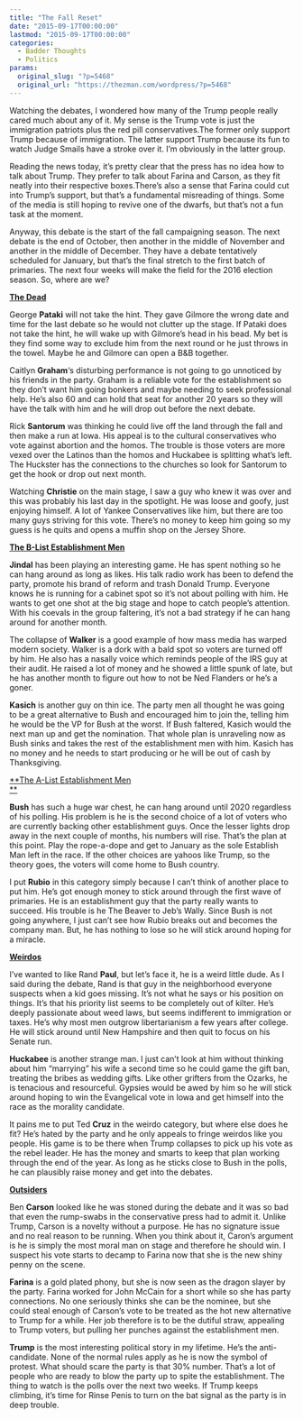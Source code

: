 ```yaml
---
title: "The Fall Reset"
date: "2015-09-17T00:00:00"
lastmod: "2015-09-17T00:00:00"
categories:
  - Badder Thoughts
  - Politics
params:
  original_slug: "?p=5468"
  original_url: "https://thezman.com/wordpress/?p=5468"
---
```


Watching the debates, I wondered how many of the Trump people really
cared much about any of it. My sense is the Trump vote is just the
immigration patriots plus the red pill conservatives.The former only
support Trump because of immigration. The latter support Trump because
its fun to watch Judge Smails have a stroke over it. I’m obviously in
the latter group.

Reading the news today, it’s pretty clear that the press has no idea how
to talk about Trump. They prefer to talk about Farina and Carson, as
they fit neatly into their respective boxes.There’s also a sense that
Farina could cut into Trump’s support, but that’s a fundamental
misreading of things. Some of the media is still hoping to revive one of
the dwarfs, but that’s not a fun task at the moment.

Anyway, this debate is the start of the fall campaigning season. The
next debate is the end of October, then another in the middle of
November and another in the middle of December. They have a debate
tentatively scheduled for January, but that’s the final stretch to the
first batch of primaries. The next four weeks will make the field for
the 2016 election season. So, where are we?

<span style="text-decoration: underline;">**The Dead**</span>

George **Pataki** will not take the hint. They gave Gilmore the wrong
date and time for the last debate so he would not clutter up the stage.
If Pataki does not take the hint, he will wake up with Gilmore’s head in
his bead. My bet is they find some way to exclude him from the next
round or he just throws in the towel. Maybe he and Gilmore can open a
B&B together.

Caitlyn **Graham**‘s disturbing performance is not going to go unnoticed
by his friends in the party. Graham is a reliable vote for the
establishment so they don’t want him going bonkers and maybe needing to
seek professional help. He’s also 60 and can hold that seat for another
20 years so they will have the talk with him and he will drop out before
the next debate.

Rick **Santorum** was thinking he could live off the land through the
fall and then make a run at Iowa. His appeal is to the cultural
conservatives who vote against abortion and the homos. The trouble is
those voters are more vexed over the Latinos than the homos and Huckabee
is splitting what’s left. The Huckster has the connections to the
churches so look for Santorum to get the hook or drop out next month.

Watching **Christie** on the main stage, I saw a guy who knew it was
over and this was probably his last day in the spotlight. He was loose
and goofy, just enjoying himself. A lot of Yankee Conservatives like
him, but there are too many guys striving for this vote. There’s no
money to keep him going so my guess is he quits and opens a muffin shop
on the Jersey Shore.

<span style="text-decoration: underline;">**The B-List Establishment
Men**</span>

**Jindal** has been playing an interesting game. He has spent nothing so
he can hang around as long as likes. His talk radio work has been to
defend the party, promote his brand of reform and trash Donald Trump.
Everyone knows he is running for a cabinet spot so it’s not about
polling with him. He wants to get one shot at the big stage and hope to
catch people’s attention. With his coevals in the group faltering, it’s
not a bad strategy if he can hang around for another month.

The collapse of **Walker** is a good example of how mass media has
warped modern society. Walker is a dork with a bald spot so voters are
turned off by him. He also has a nasally voice which reminds people of
the IRS guy at their audit. He raised a lot of money and he showed a
little spunk of late, but he has another month to figure out how to not
be Ned Flanders or he’s a goner.

**Kasich** is another guy on thin ice. The party men all thought he was
going to be a great alternative to Bush and encouraged him to join the,
telling him he would be the VP for Bush at the worst. If Bush faltered,
Kasich would the next man up and get the nomination. That whole plan is
unraveling now as Bush sinks and takes the rest of the establishment men
with him. Kasich has no money and he needs to start producing or he will
be out of cash by Thanksgiving.

<span style="text-decoration: underline;">**The A-List Establishment
Men  
**</span>

**Bush** has such a huge war chest, he can hang around until 2020
regardless of his polling. His problem is he is the second choice of a
lot of voters who are currently backing other establishment guys. Once
the lesser lights drop away in the next couple of months, his numbers
will rise. That’s the plan at this point. Play the rope-a-dope and get
to January as the sole Establish Man left in the race. If the other
choices are yahoos like Trump, so the theory goes, the voters will come
home to Bush country.

I put **Rubio** in this category simply because I can’t think of another
place to put him. He’s got enough money to stick around through the
first wave of primaries. He is an establishment guy that the party
really wants to succeed. His trouble is he The Beaver to Jeb’s Wally.
Since Bush is not going anywhere, I just can’t see how Rubio breaks out
and becomes the company man. But, he has nothing to lose so he will
stick around hoping for a miracle.

<span style="text-decoration: underline;">**Weirdos**</span>

I’ve wanted to like Rand **Paul**, but let’s face it, he is a weird
little dude. As I said during the debate, Rand is that guy in the
neighborhood everyone suspects when a kid goes missing. It’s not what he
says or his position on things. It’s that his priority list seems to be
completely out of kilter. He’s deeply passionate about weed laws, but
seems indifferent to immigration or taxes. He’s why most men outgrow
libertarianism a few years after college. He will stick around until New
Hampshire and then quit to focus on his Senate run.

**Huckabee** is another strange man. I just can’t look at him without
thinking about him “marrying” his wife a second time so he could game
the gift ban, treating the bribes as wedding gifts. Like other grifters
from the Ozarks, he is tenacious and resourceful. Gypsies would be awed
by him so he will stick around hoping to win the Evangelical vote in
Iowa and get himself into the race as the morality candidate.

It pains me to put Ted **Cruz** in the weirdo category, but where else
does he fit? He’s hated by the party and he only appeals to fringe
weirdos like you people. His game is to be there when Trump collapses to
pick up his vote as the rebel leader. He has the money and smarts to
keep that plan working through the end of the year. As long as he sticks
close to Bush in the polls, he can plausibly raise money and get into
the debates.

<span style="text-decoration: underline;">**Outsiders**</span>

Ben **Carson** looked like he was stoned during the debate and it was so
bad that even the rump-swabs in the conservative press had to admit it.
Unlike Trump, Carson is a novelty without a purpose. He has no signature
issue and no real reason to be running. When you think about it, Caron’s
argument is he is simply the most moral man on stage and therefore he
should win. I suspect his vote starts to decamp to Farina now that she
is the new shiny penny on the scene.

**Farina** is a gold plated phony, but she is now seen as the dragon
slayer by the party. Farina worked for John McCain for a short while so
she has party connections. No one seriously thinks she can be the
nominee, but she could steal enough of Carson’s vote to be treated as
the hot new alternative to Trump for a while. Her job therefore is to be
the dutiful straw, appealing to Trump voters, but pulling her punches
against the establishment men.

**Trump** is the most interesting political story in my lifetime. He’s
the anti-candidate. None of the normal rules apply as he is now the
symbol of protest. What should scare the party is that 30% number.
That’s a lot of people who are ready to blow the party up to spite the
establishment. The thing to watch is the polls over the next two weeks.
If Trump keeps climbing, it’s time for Rinse Penis to turn on the bat
signal as the party is in deep trouble.
